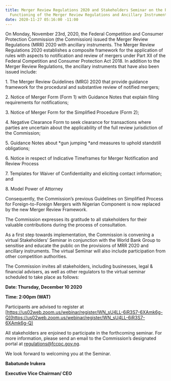 ```yaml
---
title: Merger Review Regulations 2020 and Stakeholders Seminar on the Provisions and
  Functioning of the Merger Review Regulations and Ancillary Instruments.
date: 2020-11-27 05:16:00 -11:00
---
```


On Monday, November 23rd, 2020, the Federal Competition and Consumer Protection Commission (the Commission) issued the Merger Review Regulations (MRR) 2020 with ancillary instruments. The Merger Review Regulations 2020 establishes a composite framework for the application of rules with aspects to notification and review of mergers under Part XII of the Federal Competition and Consumer Protection Act 2018. In addition to the Merger Review Regulations, the ancillary instruments that have also been issued include:

1\. The Merger Review Guidelines (MRG) 2020 that provide guidance framework for the procedural and substantive review of notified mergers;

2\. Notice of Merger Form (Form 1) with Guidance Notes that explain filing requirements for notifications;

3\. Notice of Merger Form for the Simplified Procedure (Form 2);

4\. Negative Clearance Form to seek clearance for transactions where parties are uncertain about the applicability of the full review jurisdiction of the Commission;

5\. Guidance Notes about *gun jumping *and measures to uphold standstill obligations;

6\. Notice in respect of Indicative Timeframes for Merger Notification and Review Process

7\. Templates for Waiver of Confidentiality and eliciting contact information; and

8\. Model Power of Attorney

Consequently, the Commission’s previous Guidelines on Simplified Process for Foreign-to-Foreign Mergers with Nigerian Component is now replaced by the new Merger Review Framework.

The Commission expresses its gratitude to all stakeholders for their valuable contributions during the process of consultation.

As a first step towards implementation, the Commission is convening a virtual Stakeholders’ Seminar in conjunction with the World Bank Group to sensitise and educate the public on the provisions of MRR 2020 and ancillary instruments. The virtual Seminar will also include participation from other competition authorities.

The Commission invites all stakeholders, including businesses, legal & financial advisers, as well as other regulators to the virtual seminar scheduled to take place as follows:

**Date: Thursday, December 10 2020**

**Time: 2:00pm (WAT)**

Participants are advised to register at [https://us02web.zoom.us/webinar/register/WN_sU4LL-6iR3S7-6XAmk6g-Q](https://us02web.zoom.us/webinar/register/WN_sU4LL-6iR3S7-6XAmk6g-Q)

All stakeholders are enjoined to participate in the forthcoming seminar. For more information, please send an email to the Commission’s designated portal at [regulations@fccpc.gov.ng](mailto:regulations@fccpc.gov.ng).

We look forward to welcoming you at the Seminar.

**Babatunde Irukera**

**Executive Vice Chairman/ CEO**